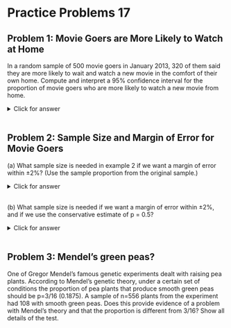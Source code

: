 # Practice Problems 17


## Problem 1:  Movie Goers are More Likely to Watch at Home

In a random sample of 500 movie goers in January 2013, 320 of them said they are more likely to wait and watch a new movie in the comfort of their own home.  Compute and interpret a 95% confidence interval for the proportion of movie goers who are more likely to watch a new movie from home.  

<details><summary><red>Click for answer</red></summary>
*Answer:* We see that $\hat{p}=\frac{320}{500}=0.640$ (keep at least 3 decimal spots to ensure accuracy in your SE calculation!) The confidence interval is given by:

$$\text { Statistic }\pm z^{*} S E$$

$$\begin{array}{l}
\hat{p} \pm z^{*} \cdot \sqrt{\frac{\hat{p}(1-\hat{p})}{n}} \\
0.64 \pm 1.96 \cdot \sqrt{\frac{0.64(1-0.64)}{500}} \\
0.64 \pm 0.042\\
(0.598, 0.682)
\end{array}$$

(Make sure to use proportions in your CI, then convert to % at the end if you prefer a percentage interpretation.) We are 95% sure that the proportion of all movie goers who are more likely to wait and watch a new movie at home is between 0.598 and 0.682.
</details><br>


## Problem 2:  Sample Size and Margin of Error for Movie Goers

(a)  What sample size is needed in example 2 if we want a margin of error within ±2%?  (Use the sample proportion from the original sample.)

<details><summary><red>Click for answer</red></summary>

*Answer:*

$$\begin{array}{l}
0.02=z^{*} \sqrt{\frac{\hat{p}(1-\hat{p})}{n}} \\
n=\left(\frac{z^{*}}{0.02}\right)^{2} \hat{p}(1-\hat{p})\\\quad =\left(\frac{1.96}{0.02}\right)^{2} 0.64(1-0.64)=2212.76
\end{array}$$

We need a sample size of at least n = 2,213 to have a margin of error this small.  This is substantially more than the sample size of 500 used in the actual survey.
</details><br>



(b)  What sample size is needed if we want a margin of error within ±2%, and if we use the conservative estimate of p = 0.5?  

<details><summary><red>Click for answer</red></summary>

*Answer:*

$$n=\left(\frac{1.96}{0.02}\right)^{2} 0.5(1-0.5)=2401$$

We need a sample size of at least n = 2,401 to have a margin of error this small.  Notice that if we have less knowledge of the actual proportion, we need a larger sample size to arrive at the same margin of error.
</details><br>



## Problem 3:  Mendel’s green peas?

One of Gregor Mendel’s famous genetic experiments dealt with raising pea plants.  According to Mendel’s genetic theory, under a certain set of conditions the proportion of pea plants that produce smooth green peas should be p=3/16 (0.1875).  A sample of n=556 plants from the experiment had 108 with smooth green peas.  Does this provide evidence of a problem with Mendel’s theory and that the proportion is different from 3/16?  Show all details of the test. 


<!--

<details><summary><red>Click for answer</red></summary>

*Answer:* We are testing $H_{0}: p=0.1875$ vs $H_{a}: p \neq 0.1875$ where p represents the proportion of pea plans with smooth green peas. The sample proportion is $\hat{p}=\frac{108}{556}=0.1942$ and the sample size is $n=556$. The test statistic is:

$$z=\frac{\text { Statistic }-\text { Null }}{S E}=\frac{\hat{p}-p_{0}}{\sqrt{\frac{p_{0}\left(1-p_{0}\right)}{n}}}=\frac{0.1942-0.1875}{\sqrt{\frac{0.1875(1-0.1875)}{556}}}=0.405$$

This is a two-tail test, and we see that the area to the right of 0.405 in a normal distribution is 0.343 `(1-pnorm(0.405))`, so the p-value is 2(0.343) = 0.686.The R command is: `2*(1-pnorm(0.405))`

We do not reject H0 and conclude that this sample does not provide evidence that the proportion of smooth green pea plants is different from the 3/16 that Mendel’s theory predicts. (It is worth pointing out that this does not “prove” Mendel’s theory, since we don’t “accept” $H_0$– we just find a lack of sufficient evidence to refute it. )
</details><br>

-->
